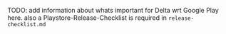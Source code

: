 TODO: add information about whats important for Delta wrt Google Play here.
also a Playstore-Release-Checklist is required in `release-checklist.md`
